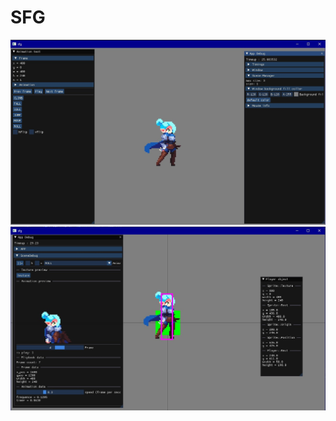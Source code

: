 # SFG

![appscreen](/resources/git/app.jpg?raw=true)
![appscreen1](/resources/git/app1.jpg?raw=true)
